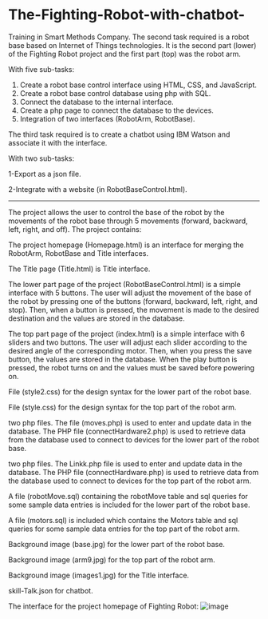 # The-Fighting-Robot-with-chatbot-
Training in Smart Methods Company. The second task required is a robot base based on Internet of Things technologies. It is the second part (lower) of the Fighting Robot project and the first part (top) was the robot arm.

With five sub-tasks:
1. Create a robot base control interface using HTML, CSS, and JavaScript.
2. Create a robot base control database using php with SQL.
3. Connect the database to the internal interface.
4. Create a php page to connect the database to the devices.
5. Integration of two interfaces (RobotArm, RobotBase).

The third task required is to create a chatbot using IBM Watson and associate it with the interface.

With two sub-tasks:

1-Export as a json file.

2-Integrate with a website (in RobotBaseControl.html).

***
The project allows the user to control the base of the robot by the movements of the robot base through 5 movements (forward, backward, left, right, and off). The project contains:

The project homepage (Homepage.html) is an interface for merging the RobotArm, RobotBase and Title interfaces.

The Title page (Title.html) is Title interface.

The lower part page of the project (RobotBaseControl.html) is a simple interface with 5 buttons. The user will adjust the movement of the base of the robot by pressing one of the buttons (forward, backward, left, right, and stop). Then, when a button is pressed, the movement is made to the desired destination and the values ​​are stored in the database.

The top part page of the project (index.html) is a simple interface with 6 sliders and two buttons. The user will adjust each slider according to the desired angle of the corresponding motor. Then, when you press the save button, the values ​​are stored in the database. When the play button is pressed, the robot turns on and the values ​​must be saved before powering on.

File (style2.css) for the design syntax for the lower part of the robot base.

File (style.css) for the design syntax for the top part of the robot arm.

two php files. The file (moves.php) is used to enter and update data in the database. The PHP file (connectHardware2.php) is used to retrieve data from the database used to connect to devices for the lower part of the robot base.

two php files. The Linkk.php file is used to enter and update data in the database. The PHP file (connectHardware.php) is used to retrieve data from the database used to connect to devices for the top part of the robot arm.

A file (robotMove.sql) containing the robotMove table and sql queries for some sample data entries is included for the lower part of the robot base.

A file (motors.sql) is included which contains the Motors table and sql queries for some sample data entries for the top part of the robot arm.

Background image (base.jpg) for the lower part of the robot base.

Background image (arm9.jpg) for the top part of the robot arm.

Background image (images1.jpg) for the Title interface.

skill-Talk.json for chatbot.

The interface for the project homepage of Fighting Robot:
![image](https://user-images.githubusercontent.com/47089835/124835636-50434980-df8a-11eb-8b95-1e53fc7c1f3b.png)
